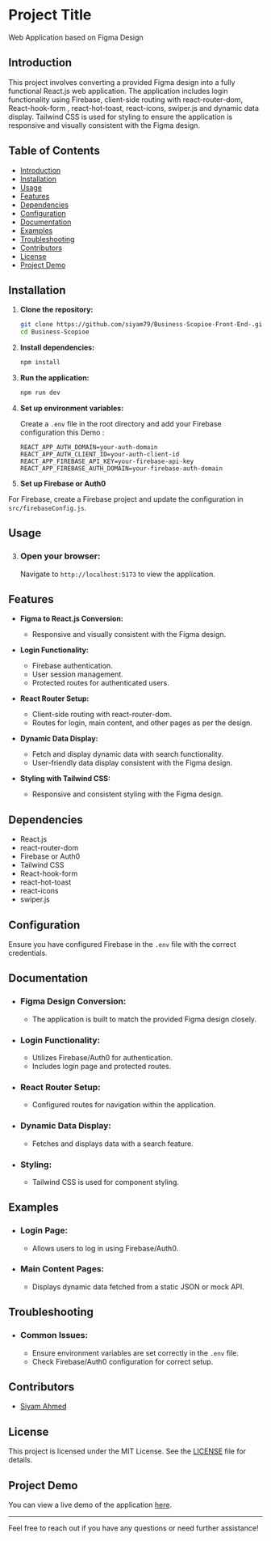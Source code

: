 # Project Title

Web Application based on Figma Design

## Introduction

This project involves converting a provided Figma design into a fully functional React.js web application. The application includes login functionality using Firebase, client-side routing with react-router-dom, React-hook-form , react-hot-toast, react-icons, swiper.js and dynamic data display. Tailwind CSS is used for styling to ensure the application is responsive and visually consistent with the Figma design.

## Table of Contents

- [Introduction](#introduction)
- [Installation](#installation)
- [Usage](#usage)
- [Features](#features)
- [Dependencies](#dependencies)
- [Configuration](#configuration)
- [Documentation](#documentation)
- [Examples](#examples)
- [Troubleshooting](#troubleshooting)
- [Contributors](#contributors)
- [License](#license)
- [Project Demo](#project-demo)

## Installation

1. **Clone the repository:**

    ```sh
    git clone https://github.com/siyam79/Business-Scopioe-Front-End-.git
    cd Business-Scopioe
    ```

2. **Install dependencies:**

    ```sh
    npm install
    ```
3. **Run the application:**

    ```sh
    npm run dev
    ```

4. **Set up environment variables:**

    Create a `.env` file in the root directory and add your Firebase configuration this Demo :

    ```env
    REACT_APP_AUTH_DOMAIN=your-auth-domain
    REACT_APP_AUTH_CLIENT_ID=your-auth-client-id
    REACT_APP_FIREBASE_API_KEY=your-firebase-api-key
    REACT_APP_FIREBASE_AUTH_DOMAIN=your-firebase-auth-domain
    ```
4. **Set up Firebase or Auth0**

For Firebase, create a Firebase project and update the configuration in `src/firebaseConfig.js`.

## Usage

3. ### Open your browser:

    Navigate to `http://localhost:5173` to view the application.

## Features

- **Figma to React.js Conversion:**
  - Responsive and visually consistent with the Figma design.

- **Login Functionality:**
  - Firebase authentication.
  - User session management.
  - Protected routes for authenticated users.

- **React Router Setup:**
  - Client-side routing with react-router-dom.
  - Routes for login, main content, and other pages as per the design.

- **Dynamic Data Display:**
  - Fetch and display dynamic data with search functionality.
  - User-friendly data display consistent with the Figma design.

- **Styling with Tailwind CSS:**
  - Responsive and consistent styling with the Figma design.

## Dependencies

- React.js
- react-router-dom
- Firebase or Auth0
- Tailwind CSS
- React-hook-form
- react-hot-toast
- react-icons
- swiper.js

## Configuration

Ensure you have configured Firebase  in the `.env` file with the correct credentials.

## Documentation

- ### Figma Design Conversion:
  - The application is built to match the provided Figma design closely.
  
- ### Login Functionality:
  - Utilizes Firebase/Auth0 for authentication.
  - Includes login page and protected routes.

- ### React Router Setup:
  - Configured routes for navigation within the application.

- ### Dynamic Data Display:
  - Fetches and displays data with a search feature.

- ### Styling:
  - Tailwind CSS is used for component styling.

## Examples

- ### Login Page:
  - Allows users to log in using Firebase/Auth0.

- ### Main Content Pages:
  - Displays dynamic data fetched from a static JSON or mock API.

## Troubleshooting

- ### Common Issues:
  - Ensure environment variables are set correctly in the `.env` file.
  - Check Firebase/Auth0 configuration for correct setup.

## Contributors

- [Siyam Ahmed](https://github.com/siyam79)

## License

This project is licensed under the MIT License. See the [LICENSE](LICENSE) file for details.

## Project Demo

You can view a live demo of the application [here](https://your-demo-link.com).

---

Feel free to reach out if you have any questions or need further assistance!
